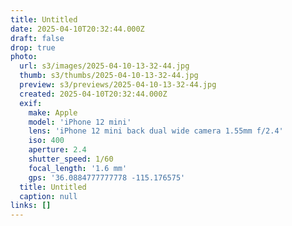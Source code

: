 ```yaml
---
title: Untitled
date: 2025-04-10T20:32:44.000Z
draft: false
drop: true
photo:
  url: s3/images/2025-04-10-13-32-44.jpg
  thumb: s3/thumbs/2025-04-10-13-32-44.jpg
  preview: s3/previews/2025-04-10-13-32-44.jpg
  created: 2025-04-10T20:32:44.000Z
  exif:
    make: Apple
    model: 'iPhone 12 mini'
    lens: 'iPhone 12 mini back dual wide camera 1.55mm f/2.4'
    iso: 400
    aperture: 2.4
    shutter_speed: 1/60
    focal_length: '1.6 mm'
    gps: '36.0884777777778 -115.176575'
  title: Untitled
  caption: null
links: []
---
```

